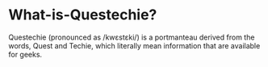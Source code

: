 # What-is-Questechie?
Questechie (pronounced as /kwɛstɛki/) is a portmanteau derived from the words, Quest and Techie, which literally mean information that are available for geeks.
